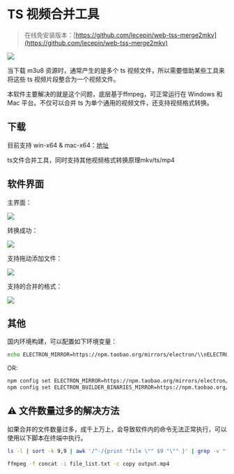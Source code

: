 # TS 视频合并工具

> 在线免安装版本：[https://github.com/lecepin/web-tss-merge2mkv](https://github.com/lecepin/web-tss-merge2mkv)

![](https://raw.githubusercontent.com/lecepin/tss-merge-to-mkv/master/readme/icon.png)

当下载 m3u8 资源时，通常产生的是多个 ts 视频文件，所以需要借助某些工具来将这些 ts 视频片段整合为一个视频文件。

本软件主要解决的就是这个问题，底层基于ffmpeg，可正常运行在 Windows 和 Mac 平台。不仅可以合并 ts 为单个通用的视频文件，还支持视频格式转换。


## 下载

目前支持 win-x64 & mac-x64：[地址](https://github.com/lecepin/tss-merge-to-mkv/releases)

ts文件合并工具，同时支持其他视频格式转换原理mkv/ts/mp4


## 软件界面

主界面：

![](https://raw.githubusercontent.com/lecepin/tss-merge-to-mkv/master/readme/1.png)

转换成功：

![](https://raw.githubusercontent.com/lecepin/tss-merge-to-mkv/master/readme/5.png)

支持拖动添加文件：

![](https://raw.githubusercontent.com/lecepin/tss-merge-to-mkv/master/readme/3.png)

支持的合并的格式：

![](https://raw.githubusercontent.com/lecepin/tss-merge-to-mkv/master/readme/6.png)

## 其他

国内环境构建，可以配置如下环境变量：

```bash
echo ELECTRON_MIRROR=https://npm.taobao.org/mirrors/electron/\\nELECTRON_BUILDER_BINARIES_MIRROR=https://npm.taobao.org/mirrors/electron-builder-binaries/ >> ~/.npmrc
```

OR:
```bash
npm config set ELECTRON_MIRROR=https://npm.taobao.org/mirrors/electron/
npm config set ELECTRON_BUILDER_BINARIES_MIRROR=https://npm.taobao.org/mirrors/electron-builder-binaries/
```

## ⚠ 文件数量过多的解决方法

如果合并的文件数量过多，成千上万上，会导致软件内的命令无法正常执行，可以使用以下脚本在终端中执行。

```sh
ls -l | sort -k 9,9 | awk '/^-/{print "file \"" $9 "\"" }' | grep -v "file_list.txt"  > file_list.txt

ffmpeg -f concat -i file_list.txt -c copy output.mp4
```
